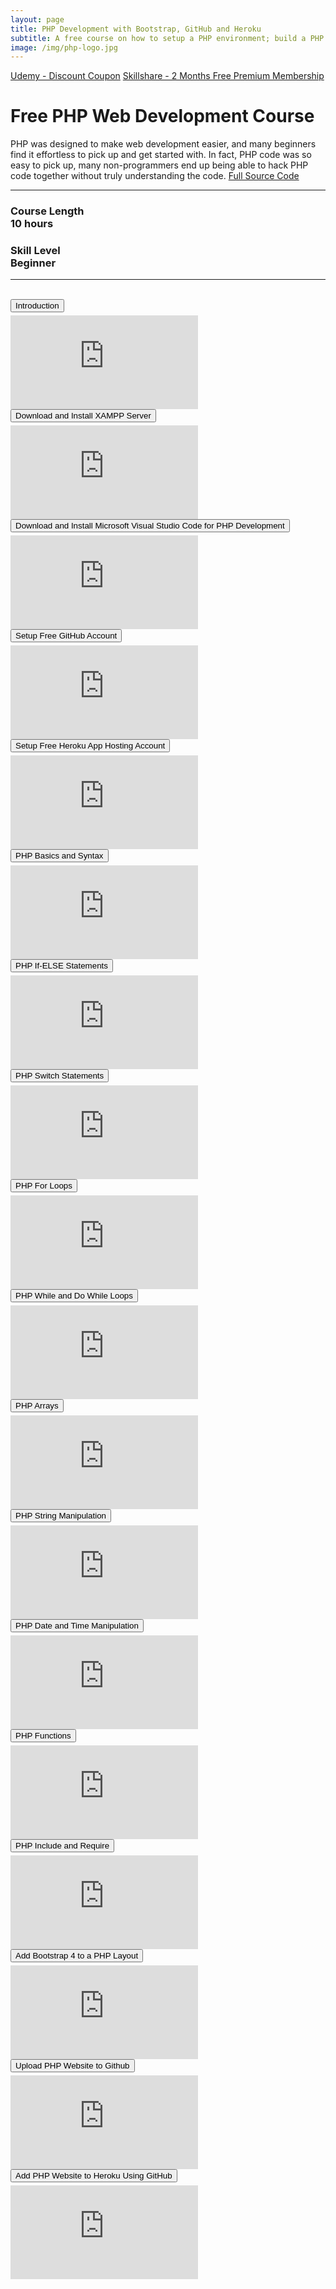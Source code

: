 ```yaml
---
layout: page
title: PHP Development with Bootstrap, GitHub and Heroku  
subtitle: A free course on how to setup a PHP environment; build a PHP website; style with Bootstrap 4; add a project to source control and later deploy to Heroku. 
image: /img/php-logo.jpg
---
```

<div class="text-center jumbotron">
    <a href="http://bit.ly/2oOkrpT" target="_blank" class="btn std-btn btn-xlg btn-common">Udemy - Discount Coupon</a>
    <a href="https://skl.sh/2mJPfY2" target="_blank" class="btn std-btn btn-xlg btn-common">Skillshare - 2 Months Free Premium Membership</a>
</div>

<div>
    <h1 class="text-center text-primary">Free PHP Web Development Course </h1>
    <span class="text-center lead">PHP was designed to make web development easier, and many beginners find it effortless to pick up and get started with. In fact, PHP code was so easy to pick up, many non-programmers end up being able to hack PHP code together without truly understanding the code. </span> <a href='https://github.com/trevoirwilliams/php_primer'> Full Source Code </a>
    <span></span>
    <hr/>
    <div class="row">
        <div class="col-md-6">
            <h3 class="text-center text-primary">Course Length <br/>10 hours</h3>
        </div>
        <div class="col-md-6">
            <h3 class="text-center text-primary">Skill Level<br/>Beginner</h3>
        </div>
    </div>
    <hr/>
    <br/>
    <button class="btn btn-primary btn-block" type="button" data-toggle="collapse" data-target="#intro" aria-expanded="false" aria-controls="collapseExample" style="margin-bottom: 5px;">Introduction</button>
    <div class="collapse" id="intro">
        <div class="embed-responsive embed-responsive-16by9">
            <iframe  src="https://www.youtube.com/embed/msD8i0T7R_c" frameborder="0" allow="accelerometer; autoplay; encrypted-media; gyroscope; picture-in-picture" allowfullscreen></iframe>
        </div>
    </div>
    <button class="btn btn-primary btn-block" type="button" data-toggle="collapse" data-target="#xampp" aria-expanded="false" aria-controls="collapseExample" style="margin-bottom: 5px;"> Download and Install XAMPP Server</button>
    <div class="collapse" id="xampp">
        <div class="embed-responsive embed-responsive-16by9">
            <iframe  src="https://www.youtube.com/embed/P6DV1nTH8kU" frameborder="0" allow="accelerometer; autoplay; encrypted-media; gyroscope; picture-in-picture" allowfullscreen></iframe>
        </div>
    </div>
    <button class="btn btn-primary btn-block" type="button" data-toggle="collapse" data-target="#vscode" aria-expanded="false" aria-controls="collapseExample" style="margin-bottom: 5px;"> Download and Install Microsoft Visual Studio Code for PHP Development</button>
    <div class="collapse" id="vscode">
        <div class="embed-responsive embed-responsive-16by9">
            <iframe  src="https://www.youtube.com/embed/iUPeGVi_uwI" frameborder="0" allow="accelerometer; autoplay; encrypted-media; gyroscope; picture-in-picture" allowfullscreen></iframe>
        </div>
    </div>
    <button class="btn btn-primary btn-block" type="button" data-toggle="collapse" data-target="#github" aria-expanded="false" aria-controls="collapseExample" style="margin-bottom: 5px;">Setup Free GitHub Account</button>
    <div class="collapse" id="github">
        <div class="embed-responsive embed-responsive-16by9">
            <iframe  src="https://www.youtube.com/embed/0E20ILr5yHE" frameborder="0" allow="accelerometer; autoplay; encrypted-media; gyroscope; picture-in-picture" allowfullscreen></iframe>
        </div>
    </div>
    <button class="btn btn-primary btn-block" type="button" data-toggle="collapse" data-target="#heroku" aria-expanded="false" aria-controls="collapseExample" style="margin-bottom: 5px;">Setup Free Heroku App Hosting Account</button>
    <div class="collapse" id="heroku">
        <div class="embed-responsive embed-responsive-16by9">
            <iframe  src="https://www.youtube.com/embed/fVIYqNjW1R4" frameborder="0" allow="accelerometer; autoplay; encrypted-media; gyroscope; picture-in-picture" allowfullscreen></iframe>
        </div>
    </div>
    <button class="btn btn-primary btn-block" type="button" data-toggle="collapse" data-target="#basics" aria-expanded="false" aria-controls="collapseExample" style="margin-bottom: 5px;">PHP Basics and Syntax</button>
    <div class="collapse" id="basics">
        <div class="embed-responsive embed-responsive-16by9">
            <iframe  src="https://www.youtube.com/embed/5vrP_-885Gw" frameborder="0" allow="accelerometer; autoplay; encrypted-media; gyroscope; picture-in-picture" allowfullscreen></iframe>
        </div>
    </div>
    <button class="btn btn-primary btn-block" type="button" data-toggle="collapse" data-target="#ifelse" aria-expanded="false" aria-controls="collapseExample" style="margin-bottom: 5px;">PHP If-ELSE Statements</button>
    <div class="collapse" id="ifelse">
        <div class="embed-responsive embed-responsive-16by9">
            <iframe  src="https://www.youtube.com/embed/39FDoPOTixA" frameborder="0" allow="accelerometer; autoplay; encrypted-media; gyroscope; picture-in-picture" allowfullscreen></iframe>
        </div>
    </div>
    <button class="btn btn-primary btn-block" type="button" data-toggle="collapse" data-target="#switch" aria-expanded="false" aria-controls="collapseExample" style="margin-bottom: 5px;">PHP Switch Statements</button>
    <div class="collapse" id="switch">
        <div class="embed-responsive embed-responsive-16by9">
            <iframe  src="https://www.youtube.com/embed/DJmXfar4cWE" frameborder="0" allow="accelerometer; autoplay; encrypted-media; gyroscope; picture-in-picture" allowfullscreen></iframe>
        </div>
    </div>
    <button class="btn btn-primary btn-block" type="button" data-toggle="collapse" data-target="#forloop" aria-expanded="false" aria-controls="collapseExample" style="margin-bottom: 5px;">PHP For Loops</button>
    <div class="collapse" id="forloop">
        <div class="embed-responsive embed-responsive-16by9">
            <iframe  src="https://www.youtube.com/embed/FKxGPwAUKrI" frameborder="0" allow="accelerometer; autoplay; encrypted-media; gyroscope; picture-in-picture" allowfullscreen></iframe>
        </div>
    </div>
    <button class="btn btn-primary btn-block" type="button" data-toggle="collapse" data-target="#whileloops" aria-expanded="false" aria-controls="collapseExample" style="margin-bottom: 5px;"> PHP While and Do While Loops</button>
    <div class="collapse" id="whileloops">
        <div class="embed-responsive embed-responsive-16by9">
            <iframe  src="https://www.youtube.com/embed/-inr6dwM73c" frameborder="0" allow="accelerometer; autoplay; encrypted-media; gyroscope; picture-in-picture" allowfullscreen></iframe>
        </div>
    </div>
    <button class="btn btn-primary btn-block" type="button" data-toggle="collapse" data-target="#arrays" aria-expanded="false" aria-controls="collapseExample" style="margin-bottom: 5px;">PHP Arrays</button>
     <div class="collapse" id="arrays">
        <div class="embed-responsive embed-responsive-16by9">
            <iframe  src="https://www.youtube.com/embed/gH7-rijGrxk" frameborder="0" allow="accelerometer; autoplay; encrypted-media; gyroscope; picture-in-picture" allowfullscreen></iframe>
        </div>
    </div>
    <button class="btn btn-primary btn-block" type="button" data-toggle="collapse" data-target="#strings" aria-expanded="false" aria-controls="collapseExample" style="margin-bottom: 5px;">PHP String Manipulation</button>
    <div class="collapse" id="strings">
        <div class="embed-responsive embed-responsive-16by9">
            <iframe  src="https://www.youtube.com/embed/FPeUJe9L9vA" frameborder="0" allow="accelerometer; autoplay; encrypted-media; gyroscope; picture-in-picture" allowfullscreen></iframe>
        </div>
    </div>
    <button class="btn btn-primary btn-block" type="button" data-toggle="collapse" data-target="#datetime" aria-expanded="false" aria-controls="collapseExample" style="margin-bottom: 5px;">PHP Date and Time Manipulation</button>
    <div class="collapse" id="datetime">
        <div class="embed-responsive embed-responsive-16by9">
            <iframe  src="https://www.youtube.com/embed/gZYCWQGq36Q" frameborder="0" allow="accelerometer; autoplay; encrypted-media; gyroscope; picture-in-picture" allowfullscreen></iframe>
        </div>
    </div>
    <button class="btn btn-primary btn-block" type="button" data-toggle="collapse" data-target="#functions" aria-expanded="false" aria-controls="collapseExample" style="margin-bottom: 5px;">PHP Functions</button>
    <div class="collapse" id="functions">
        <div class="embed-responsive embed-responsive-16by9">
            <iframe  src="https://www.youtube.com/embed/Tz00hVz9Wag" frameborder="0" allow="accelerometer; autoplay; encrypted-media; gyroscope; picture-in-picture" allowfullscreen></iframe>
        </div>
    </div>
    <button class="btn btn-primary btn-block" type="button" data-toggle="collapse" data-target="#includes" aria-expanded="false" aria-controls="collapseExample" style="margin-bottom: 5px;">PHP Include and Require</button>
    <div class="collapse" id="includes">
        <div class="embed-responsive embed-responsive-16by9">
            <iframe  src="https://www.youtube.com/embed/s-Anfs37uTA" frameborder="0" allow="accelerometer; autoplay; encrypted-media; gyroscope; picture-in-picture" allowfullscreen></iframe>
        </div>
    </div>
    <button class="btn btn-primary btn-block" type="button" data-toggle="collapse" data-target="#bootstrap" aria-expanded="false" aria-controls="collapseExample" style="margin-bottom: 5px;">Add Bootstrap 4 to a PHP Layout</button>
    <div class="collapse" id="bootstrap">
        <div class="embed-responsive embed-responsive-16by9">
            <iframe  src="https://www.youtube.com/embed/K1NJDeBS5qA" frameborder="0" allow="accelerometer; autoplay; encrypted-media; gyroscope; picture-in-picture" allowfullscreen></iframe>
        </div>
    </div>
    <button class="btn btn-primary btn-block" type="button" data-toggle="collapse" data-target="#github2" aria-expanded="false" aria-controls="collapseExample" style="margin-bottom: 5px;">Upload PHP Website to Github</button>
    <div class="collapse" id="github2">
        <div class="embed-responsive embed-responsive-16by9">
            <iframe  src="https://www.youtube.com/embed/LyPEXexloas" frameborder="0" allow="accelerometer; autoplay; encrypted-media; gyroscope; picture-in-picture" allowfullscreen></iframe>
        </div>
    </div>
    <button class="btn btn-primary btn-block" type="button" data-toggle="collapse" data-target="#heroku2" aria-expanded="false" aria-controls="collapseExample" style="margin-bottom: 5px;">Add PHP Website to Heroku Using GitHub</button>
   <div class="collapse" id="heroku2">
        <div class="embed-responsive embed-responsive-16by9">
            <iframe  src="https://www.youtube.com/embed/rzFFnUUctXQ" frameborder="0" allow="accelerometer; autoplay; encrypted-media; gyroscope; picture-in-picture" allowfullscreen></iframe>
        </div>
    </div>
</div>